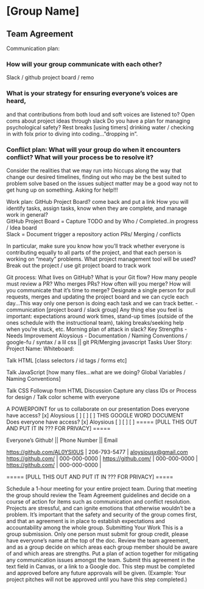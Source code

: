 # [Group Name] 
## Team Agreement

Communication plan:

### How will your group communicate with each other?

Slack / github project board / remo

### What is your strategy for ensuring everyone’s voices are heard, 
and that contributions from both loud and soft voices are listened to? Open coms about project ideas through slack
Do you have a plan for managing psychological safety? Rest breaks [using timers] drinking water / checking in with folx prior to diving into coding…”dropping in”.

### Conflict plan: What will your group do when it encounters conflict?  What will your process be to resolve it?

Consider the realities that we may run into hiccups along the way that change our desired timelines, finding out who may be the best suited to problem solve based on the issues subject matter may be a good way not to get hung up on something. Asking for help!!!

Work plan: GitHub Project Board? []() come back and put a link
How you will identify tasks, assign tasks, know when they are complete, and manage work in general?  
GitHub Project Board = Capture TODO and by Who / Completed..in progress / Idea board  
Slack = Document trigger a repository action PRs/ Merging / conflicts

In particular, make sure you know how you’ll track whether everyone is contributing equally to all parts of the project, and that each person is working on “meaty” problems. What project management tool will be used? Break out the project / use git project board to track work

Git process: What lives on GitHub? What is your Git flow? How many people must review a PR? Who merges PRs? How often will you merge? How will you communicate that it’s time to merge?
Designate a single person for pull requests, merges and updating the project board and we can cycle each day...This way only one person is doing each task and we can track better. - communication [project board / slack group]
Any thing else you feel is important: expectations around work times, stand-up times (outside of the ones schedule with the instructional team), taking breaks/seeking help when you’re stuck, etc.
Morning plan of attack in slack?
Key Strengths - Needs Improvement
Aloysious - Documentation / Naming Conventions / google-fu / syntax / a lil css || git PR/Merging javascript
Tasks
User Story:
Project Name:
Whiteboard:

Talk HTML [class selectors / id tags / forms etc]

Talk JavaScript [how many files...what are we doing? Global Variables / Naming Conventions]

Talk CSS Followup from HTML Discussion Capture any class IDs or Process for design / Talk color scheme with everyone

A POWERPOINT for us to collaborate on our presentation
Does everyone have access?
 [x] Aloysious
 [ ]
 [ ]
 [ ]
THIS GOOGLE WORD DOCUMENT  
Does everyone have access?
 [x] Aloysious
 [ ]
 [ ]
 [ ]
 ===== [PULL THIS OUT AND PUT IT IN ??? FOR PRIVACY] =====

Everyone’s Github!   ||   Phone Number   ||   Email

https://github.com/AL0YSI0US   |   206-793-5477   |   aloysiousx@gmail.com 
https://github.com/  |   000-000-0000   |
https://github.com/  |   000-000-0000   |
https://github.com/  |   000-000-0000   |

===== [PULL THIS OUT AND PUT IT IN ??? FOR PRIVACY] =====

Schedule a 1-hour meeting for your entire project team. During that meeting the group should review the Team Agreement guidelines and decide on a course of action for items such as communication and conflict resolution. Projects are stressful, and can ignite emotions that otherwise wouldn’t be a problem. It’s important that the safety and security of the group comes first, and that an agreement is in place to establish expectations and accountability among the whole group.
Submitting Your Work
This is a group submission. Only one person must submit for group credit, please have everyone’s name at the top of the doc.
Review the team agreement, and as a group decide on which areas each group member should be aware of and which areas are strengths. Put a plan of action together for mitigating any communication issues amongst the team. Submit this agreement in the text field in Canvas, or a link to a Google doc.
This step must be completed and approved before any future approvals will be given. (Example: Your project pitches will not be approved until you have this step completed.)

